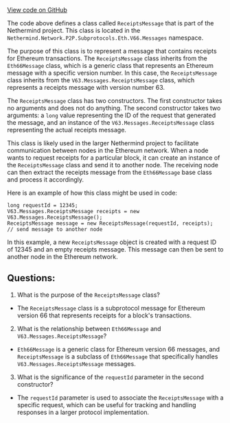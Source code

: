[View code on GitHub](https://github.com/NethermindEth/nethermind/src/Nethermind/Nethermind.Network/P2P/Subprotocols/Eth/V66/Messages/ReceiptsMessage.cs)

The code above defines a class called `ReceiptsMessage` that is part of the Nethermind project. This class is located in the `Nethermind.Network.P2P.Subprotocols.Eth.V66.Messages` namespace. 

The purpose of this class is to represent a message that contains receipts for Ethereum transactions. The `ReceiptsMessage` class inherits from the `Eth66Message` class, which is a generic class that represents an Ethereum message with a specific version number. In this case, the `ReceiptsMessage` class inherits from the `V63.Messages.ReceiptsMessage` class, which represents a receipts message with version number 63.

The `ReceiptsMessage` class has two constructors. The first constructor takes no arguments and does not do anything. The second constructor takes two arguments: a `long` value representing the ID of the request that generated the message, and an instance of the `V63.Messages.ReceiptsMessage` class representing the actual receipts message.

This class is likely used in the larger Nethermind project to facilitate communication between nodes in the Ethereum network. When a node wants to request receipts for a particular block, it can create an instance of the `ReceiptsMessage` class and send it to another node. The receiving node can then extract the receipts message from the `Eth66Message` base class and process it accordingly.

Here is an example of how this class might be used in code:

```
long requestId = 12345;
V63.Messages.ReceiptsMessage receipts = new V63.Messages.ReceiptsMessage();
ReceiptsMessage message = new ReceiptsMessage(requestId, receipts);
// send message to another node
```

In this example, a new `ReceiptsMessage` object is created with a request ID of 12345 and an empty receipts message. This message can then be sent to another node in the Ethereum network.
## Questions: 
 1. What is the purpose of the `ReceiptsMessage` class?
- The `ReceiptsMessage` class is a subprotocol message for Ethereum version 66 that represents receipts for a block's transactions.

2. What is the relationship between `Eth66Message` and `V63.Messages.ReceiptsMessage`?
- `Eth66Message` is a generic class for Ethereum version 66 messages, and `ReceiptsMessage` is a subclass of `Eth66Message` that specifically handles `V63.Messages.ReceiptsMessage` messages.

3. What is the significance of the `requestId` parameter in the second constructor?
- The `requestId` parameter is used to associate the `ReceiptsMessage` with a specific request, which can be useful for tracking and handling responses in a larger protocol implementation.